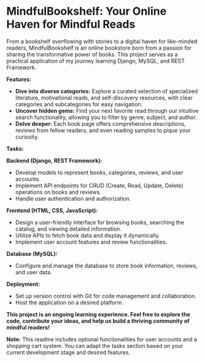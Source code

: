 # MindfulBookshelf: Your Online Haven for Mindful Reads

From a bookshelf overflowing with stories to a digital haven for like-minded readers, MindfulBookshelf is an online bookstore born from a passion for sharing the transformative power of books. This project serves as a practical application of my journey learning Django, MySQL, and REST Framework.

**Features:**

* **Dive into diverse categories:** Explore a curated selection of specialized literature, motivational reads, and self-discovery resources, with clear categories and subcategories for easy navigation.
* **Uncover hidden gems:** Find your next favorite read through our intuitive search functionality, allowing you to filter by genre, subject, and author.
* **Delve deeper:** Each book page offers comprehensive descriptions, reviews from fellow readers, and even reading samples to pique your curiosity.

**Tasks:**

**Backend (Django, REST Framework):**

* Develop models to represent books, categories, reviews, and user accounts.
* Implement API endpoints for CRUD (Create, Read, Update, Delete) operations on books and reviews.
* Handle user authentication and authorization.

**Frontend (HTML, CSS, JavaScript):**

* Design a user-friendly interface for browsing books, searching the catalog, and viewing detailed information.
* Utilize APIs to fetch book data and display it dynamically.
* Implement user account features and review functionalities.

**Database (MySQL):**

* Configure and manage the database to store book information, reviews, and user data.

**Deployment:**

* Set up version control with Git for code management and collaboration.
* Host the application on a desired platform.

**This project is an ongoing learning experience. Feel free to explore the code, contribute your ideas, and help us build a thriving community of mindful readers!**

**Note:** This readme includes optional functionalities for user accounts and a shopping cart system. You can adapt the tasks section based on your current development stage and desired features.
